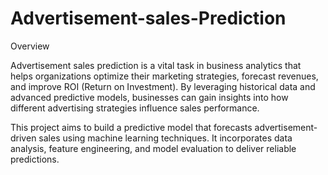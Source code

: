 # Advertisement-sales-Prediction
Overview

Advertisement sales prediction is a vital task in business analytics that helps organizations optimize their marketing strategies, forecast revenues, and improve ROI (Return on Investment). By leveraging historical data and advanced predictive models, businesses can gain insights into how different advertising strategies influence sales performance.

This project aims to build a predictive model that forecasts advertisement-driven sales using machine learning techniques. It incorporates data analysis, feature engineering, and model evaluation to deliver reliable predictions.


